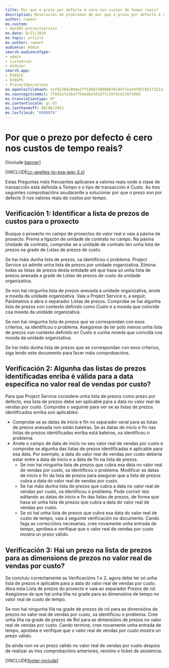 ```yaml
---
title: Por que o prezo por defecto é cero nos custos de tempo reais?
description: Resolución de problemas de por que o prezo por defecto é 0 nos custos por tempo reais.
author: rumant
ms.custom:
- dyn365-projectservice
ms.date: 8/21/2018
ms.topic: article
ms.author: rumant
audience: Admin
search.audienceType:
- admin
- customizer
- enduser
search.app:
- D365CE
- D365PS
- ProjectOperations
ms.openlocfilehash: e1f81268c894e2ff5d607d8008876c84f7eafdf05f8b1f3212263a5dfa89b69d
ms.sourcegitcommit: 7f8d1e7a16af769adb43d1877c28fdce53975db8
ms.translationtype: HT
ms.contentlocale: gl-ES
ms.lasthandoff: 08/06/2021
ms.locfileid: "6996974"
---
```

# <a name="why-is-the-price-defaulting-to-zero-on-time-cost-actuals"></a>Por que o prezo por defecto é cero nos custos de tempo reais?

[!include [banner](../includes/psa-now-project-operations.md)]

[!INCLUDE[cc-applies-to-psa-app-3.x](../includes/cc-applies-to-psa-app-3x.md)]

Estas Preguntas máis frecuentes aplícanse a valores reais onde a clase de transacción está definida a Tempo e o tipo de transacción é Custo. As tres seguintes comprobacións axudaranlle a solucionar por que o prezo son por defecto 0 nos valores reais de custos por tempo.
 
## <a name="check-1-identify-the-cost-price-list-for-the-project"></a>Verificación 1: Identificar a lista de prezos de custos para o proxecto

Busque o proxecto no campo de proxectos do valor real e vaia á páxina de proxecto. Prema a ligazón de unidade de contrato no campo. Na páxina Unidade de contrato, comprobe se a unidade de contrato ten unha lista de prezos na grade de Listas de prezos de custo.

Se hai máis dunha lista de prezos, xa identificou o problema. Project Service só admite unha lista de prezos por unidade organizativa. Elimina todas as listas de prezos desta entidade até que haxa só unha lista de prezos anexada a grade de Listas de prezos de custo da unidade organizativa.

Se non hai ningunha lista de prezos anexada á unidade organizativa, anote a moeda da unidade organizativa. Vaia a Project Service e, a seguir, Parámetros e abra o separador Listas de prezos. Comprobe se hai algunha lista de prezos con contexto definido como Custo e a moeda que coincide coa moeda da unidade organizativa.
 
Se non hai ningunha lista de prezos que se correspondan con esos criterios, xa identificou o problema. Asegúrese de ter polo menos unha lista de prezos cun contexto definido en Custo e cunha moeda que coincida coa moeda da unidade organizativa.

Se hai máis dunha lista de prezos que se correspondan con esos criterios, siga lendo este documento para facer máis comprobacións.

## <a name="check-2-are-any-of-the-price-lists-identified-above-valid-for-the-specific-date-of-the-time-cost-actual"></a>Verificación 2: Algunha das listas de prezos identificadas enriba é válida para a data específica no valor real de vendas por custo?

Para que Project Service considere unha lista de prezos como prezo por defecto, esa lista de prezos debe ser aplicable para a data no valor real de vendas por custo. Comprobe o seguinte para ver se as listas de prezos identificados enriba son aplicables:

- Comprobe se as datas de inicio e fin no separador xeral para as listas de prezos anexada non están baleiras. Se as datas de inicio e fin nas listas de prezos identificadas enriba está baleiras, xa identificou o problema. 
- Anote o campo de data de inicio no seu valor real de vendas por custo e comprobe se algunha das listas de prezos identificadas é aplicable para esa data. Por exemplo, a data do valor real de vendas por custo debería estar entre a data de inicio e a data de fin na lista de prezos. 
    - Se non hai ningunha lista de prezos que cubra esa data no valor real de vendas por custo, xa identificou o problema. Modificar as datas de inicio e fin da lista de prezos para asegurar que a lista de prezos cubra a data do valor real de vendas por custo. 
    - Se hai máis dunha lista de prezos que cubra a data no valor real de vendas por custo, xa identificou o problema. Pode corrixir isto editando as datas de inicio e fin das listas de prezos, de forma que haxa só unha lista de prezos que cubra a data do valor real de vendas por custo. 
    - Se só hai unha lista de prezos que cubra esa data do valor real de custo de tempo, vaia á seguinte verificación no documento.
Cando faga as correccións necesarias, cree novamente unha entrada de tempo, apróbea e verifique que o valor real de vendas por custo mostra un prezo válido.

## <a name="check-3-is-there-a-price-in-the-price-list-for-the-pricing-dimensions-on-the-time-cost-actual"></a>Verificación 3: Hai un prezo na lista de prezos para as dimensions de prezos no valor real de vendas por custo?

Se concluíu correctamente as Verificacións 1 e 2, agora debe ter só unha lista de prezos é aplicable para a data do valor real de vendas por custo. Abra esta Lista de prezos do proxecto e vaia ao separador Prezos de rol. Asegúrese de que hai unha liña na grade para as dimensións de tempo no valor real de custo de tempo.

Se non hai ningunha fila na grade de prezos de rol para as dimensións de prezos no valor real de vendas por custo, xa identificou o problema. Cree unha liña na grade de prezos de Rol para as dimensións de prezos no valor real de vendas por custo. Cando termine, cree novamente unha entrada de tempo, apróbea e verifique que o valor real de vendas por custo mostra un prezo válido.
 
Se aínda non ve un prezo válido no valor real de vendas por custo despois de realizar as tres comprobacións anteriores, rexistre o tícket de asistencia.





[!INCLUDE[footer-include](../includes/footer-banner.md)]